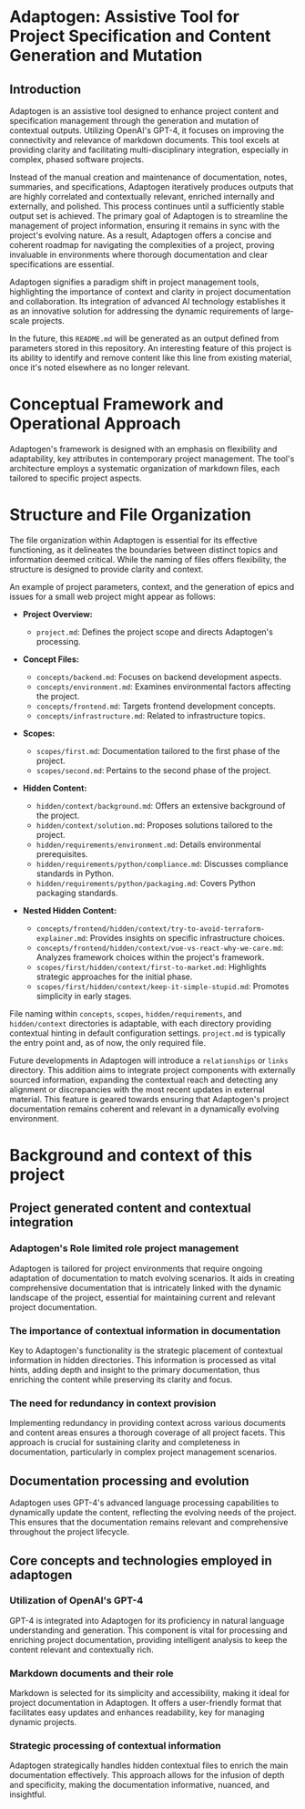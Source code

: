 # Adaptogen: Assistive Tool for Project Specification and Content Generation and Mutation

## Introduction

Adaptogen is an assistive tool designed to enhance project content and specification management through the generation
and mutation of contextual outputs. Utilizing OpenAI's GPT-4, it focuses on improving the connectivity and relevance of
markdown documents. This tool excels at providing clarity and facilitating multi-disciplinary integration, especially in
complex, phased software projects.

Instead of the manual creation and maintenance of documentation, notes, summaries, and specifications, Adaptogen
iteratively produces outputs that are highly correlated and contextually relevant, enriched internally and externally,
and polished. This process continues until a sufficiently stable output set is achieved. The primary goal of Adaptogen
is to streamline the management of project information, ensuring it remains in sync with the project's evolving nature.
As a result, Adaptogen offers a concise and coherent roadmap for navigating the complexities of a project, proving
invaluable in environments where thorough documentation and clear specifications are essential.

Adaptogen signifies a paradigm shift in project management tools, highlighting the importance of context and clarity in
project documentation and collaboration. Its integration of advanced AI technology establishes it as an innovative
solution for addressing the dynamic requirements of large-scale projects.

In the future, this `README.md` will be generated as an output defined from parameters stored in this repository. An
interesting feature of this project is its ability to identify and remove content like this line from existing material,
once it's noted elsewhere as no longer relevant.

# Conceptual Framework and Operational Approach

Adaptogen's framework is designed with an emphasis on flexibility and adaptability, key attributes in contemporary
project management. The tool's architecture employs a systematic organization of markdown files, each tailored to
specific project aspects.

# Structure and File Organization

The file organization within Adaptogen is essential for its effective functioning, as it delineates the boundaries
between distinct topics and information deemed critical. While the naming of files offers flexibility, the structure is
designed to provide clarity and context.

An example of project parameters, context, and the generation of epics and issues for a small web project might appear
as follows:

- **Project Overview:**

  - `project.md`: Defines the project scope and directs Adaptogen's processing.

- **Concept Files:**

  - `concepts/backend.md`: Focuses on backend development aspects.
  - `concepts/environment.md`: Examines environmental factors affecting the project.
  - `concepts/frontend.md`: Targets frontend development concepts.
  - `concepts/infrastructure.md`: Related to infrastructure topics.

- **Scopes:**

  - `scopes/first.md`: Documentation tailored to the first phase of the project.
  - `scopes/second.md`: Pertains to the second phase of the project.

- **Hidden Content:**

  - `hidden/context/background.md`: Offers an extensive background of the project.
  - `hidden/context/solution.md`: Proposes solutions tailored to the project.
  - `hidden/requirements/environment.md`: Details environmental prerequisites.
  - `hidden/requirements/python/compliance.md`: Discusses compliance standards in Python.
  - `hidden/requirements/python/packaging.md`: Covers Python packaging standards.

- **Nested Hidden Content:**
  - `concepts/frontend/hidden/context/try-to-avoid-terraform-explainer.md`: Provides insights on specific infrastructure
    choices.
  - `concepts/frontend/hidden/context/vue-vs-react-why-we-care.md`: Analyzes framework choices within the project's
    framework.
  - `scopes/first/hidden/context/first-to-market.md`: Highlights strategic approaches for the initial phase.
  - `scopes/first/hidden/context/keep-it-simple-stupid.md`: Promotes simplicity in early stages.

File naming within `concepts`, `scopes`, `hidden/requirements`, and `hidden/context` directories is adaptable, with each
directory providing contextual hinting in default configuration settings. `project.md` is typically the entry point and,
as of now, the only required file.

Future developments in Adaptogen will introduce a `relationships` or `links` directory. This addition aims to integrate
project components with externally sourced information, expanding the contextual reach and detecting any alignment or
discrepancies with the most recent updates in external material. This feature is geared towards ensuring that
Adaptogen's project documentation remains coherent and relevant in a dynamically evolving environment.

# Background and context of this project

## Project generated content and contextual integration

### Adaptogen's Role limited role project management

Adaptogen is tailored for project environments that require ongoing adaptation of documentation to match evolving
scenarios. It aids in creating comprehensive documentation that is intricately linked with the dynamic landscape of the
project, essential for maintaining current and relevant project documentation.

### The importance of contextual information in documentation

Key to Adaptogen's functionality is the strategic placement of contextual information in hidden directories. This
information is processed as vital hints, adding depth and insight to the primary documentation, thus enriching the
content while preserving its clarity and focus.

### The need for redundancy in context provision

Implementing redundancy in providing context across various documents and content areas ensures a thorough coverage of
all project facets. This approach is crucial for sustaining clarity and completeness in documentation, particularly in
complex project management scenarios.

## Documentation processing and evolution

Adaptogen uses GPT-4's advanced language processing capabilities to dynamically update the content, reflecting the
evolving needs of the project. This ensures that the documentation remains relevant and comprehensive throughout the
project lifecycle.

## Core concepts and technologies employed in adaptogen

### Utilization of OpenAI's GPT-4

GPT-4 is integrated into Adaptogen for its proficiency in natural language understanding and generation. This component
is vital for processing and enriching project documentation, providing intelligent analysis to keep the content relevant
and contextually rich.

### Markdown documents and their role

Markdown is selected for its simplicity and accessibility, making it ideal for project documentation in Adaptogen. It
offers a user-friendly format that facilitates easy updates and enhances readability, key for managing dynamic projects.

### Strategic processing of contextual information

Adaptogen strategically handles hidden contextual files to enrich the main documentation effectively. This approach
allows for the infusion of depth and specificity, making the documentation informative, nuanced, and insightful.

